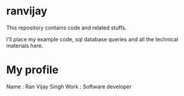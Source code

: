 # ranvijay
This repository contains code and related stuffs.

I'll place my example code, sql database queries and all the technical materials here.

# My profile
Name : Ran Vijay Singh
Work : Software developer

